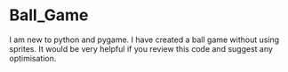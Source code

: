# Ball_Game
I am new to python and pygame. I have created a ball game without using sprites.
It would be very helpful if you review this code and suggest any optimisation.
